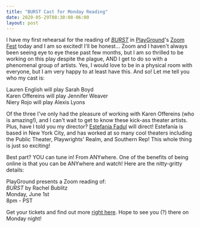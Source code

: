 ```yaml
---
title: "BURST Cast for Monday Reading"
date: 2020-05-29T08:30:08-06:00
layout: post
---
```


I have my first rehearsal for the reading of [*BURST*](https://newplayexchange.org/plays/138560/burst) in [PlayGround](https://playground-sf.org/)'s [Zoom Fest](https://playground-sf.org/zoomfest/) today and I am so excited! I'll be honest... Zoom and I haven't always been seeing eye to eye these past few months, but I am so thrilled to be working on this play despite the plague, AND I get to do so with a phenomenal group of artists. Yes, I would love to be in a physical room with everyone, but I am very happy to at least have this. And so! Let me tell you who my cast is:

Lauren English will play Sarah Boyd  
Karen Offereins will play Jennifer Weaver  
Niery Rojo will play Alexis Lyons  

Of the three I've only had the pleasure of working with Karen Offereins (who is amazing!), and I can't wait to get to know these kick-ass theater artists. Plus, have I told you my director? [Estefanía Fadul](https://www.estefaniafadul.com/) will direct! Estefanía is based in New York City, and has worked at so many cool theaters including the Public Theater, Playwrights' Realm, and Southern Rep! This whole thing is just so exciting! 

Best part? YOU can tune in! From ANYwhere. One of the benefits of being online is that you can be ANYwhere and watch! Here are the nitty-gritty details:

PlayGround presents a Zoom reading of:  
*BURST* by Rachel Bublitz  
Monday, June 1st  
8pm - PST  

Get your tickets and find out more [right here](https://tickets.playground-sf.org/TheatreManager/1/online?performance=923). Hope to see you (?) there on Monday night!
